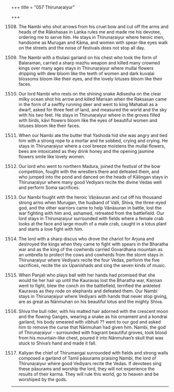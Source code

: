 +++
title = "057 Thirunaṛaiyur"

+++

1508. The Nambi who shot arrows from his cruel bow
      and cut off the arms and heads of the Rākshasas in Lanka
      rules me and made me his devotee, ordering me to serve him.
      He stays in Thirunaṛaiyur where heroic men, handsome as Murugan and Kāma,
      and women with spear-like eyes walk on the streets
      and the noise of festivals does not stop all day.

1509. The Nambi with a thulasi garland on his chest
      who took the form of Balaraman, carried a sharp mazhu weapon
      and killed many crowned kings over many ages stays in Thirunaṛaiyur
      where mullai flowers dripping with dew bloom like the teeth of women
      and dark kuvaḷai blossoms bloom like their eyes,
      and the lovely lotuses bloom like their faces.

1510. Our lord Nambi who rests
      on the shining snake Adisesha on the clear milky ocean
      shot his arrow and killed Marisan
      when the Raksasan came in the form of a swiftly running deer
      and went to king Mahabali as a dwarf, asked for three feet of land,
      and measured the world and the sky with his two feet.
      He stays in Thirunaṛaiyur where in the groves filled with birds,
      kāvi flowers bloom like the eyes of beautiful women
      and lotuses bloom like their faces.

1511. When our Nambi ate the butter that Yashoda hid
      she was angry and tied him with a strong rope to a mortar
      and he sobbed, crying and crying.
      He stays in Thirunaṛaiyur
      where a cool breeze moistens the mullai flowers,
      bees are intoxicated as they drink honey
      and the opening jasmine flowers smile like lovely women.

1512. Our lord who went to northern Madura,
      joined the festival of the bow competition,
      fought with the wrestlers there and defeated them,
      and who jumped into the pond and danced on the heads of Kālingan
      stays in Thirunaṛaiyur where many good Vediyars
      recite the divine Vedas well and perform Soma sacrifices.

1513. Our Nambi fought with the heroic Vāṇāsuran
      and cut off his thousand strong arms
      when Murugan, the husband of Valli,
      Shiva, the three-eyed god, and the other warriors
      came to help Vānāsuran in battle,
      lost the war fighting with him
      and, ashamed, retreated from the battlefield.
      Our lord stays in Thirunaṛaiyur
      surrounded with fields where a female crab
      looks at the face and large mouth of a male crab, caught in a lotus plant
      and starts a love fight with him.

1514. The lord with a sharp discus
      who drove the chariot for Arjuna and destroyed the kings
      when they came to fight with spears in the Bharatha war
      and as the king of the cowherds carried Govardhana mountain as an umbrella
      to protect the cows and cowherds from the storm
      stays in Thirunaṛaiyur
      where Vediyars recite the four Vedas,
      perform the five sacrifices, recite the six Upanishads
      and sing the seven kinds of music.

1515. When Panjali who plays ball with her hands
      had promised that she would tie her hair up
      until the Kauravas lost the Bharatha war,
      Kaṇṇan went to fight, blew the conch on the battlefield,
      terrified the ankleted Kauravas
      as they rode on elephants and defeated them.
      Our Nambi stays in Thirunaṛaiyur
      where Vediyars with hands that never stop giving,
      are as great as Nānmuhan on his beautiful lotus
      and the mighty Shiva.

1516. Shiva the bull rider,
      with his matted hair adorned with the crescent moon
      and the flowing Ganges,
      wearing a snake as his ornament and a kondrai garland,
      his body smeared with vibhuti ??
      went to our god and asked him to remove the curse
      that Nānmuhan had given him.
      Nambi, the god of Thirunaṛaiyur -
      surrounded with fragrant beautiful groves,
      took blood from his mountain-like chest,
      poured it into Nānmuhan’s skull
      that was stuck to Shiva’s hand and made it fall.

1517. Kaliyan the chief of Thirumangai
      surrounded with fields and strong walls
      composed a garland of Tamil pāsurams
      praising Nambi, the lord of Thirunaṛaiyur
      where good Vediyars recite the Vedas.
      If devotees sing these pāsurams and worship the lord,
      they will not experience the results of their karma.
      They will rule this world, go to heaven and be worshiped by the gods.
-------
